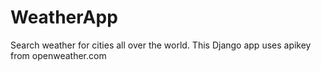 # WeatherApp
Search weather for cities all over the world.
This Django app uses apikey from openweather.com
